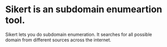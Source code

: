# Sikert is an subdomain enumeartion tool.

Sikert lets you do subdomain enumeration. It searches for all possible domain from different sources across the internet.
